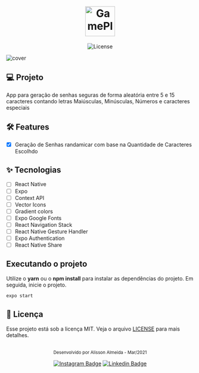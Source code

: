 <h1 align="center">
  <img alt="GamePlay" height="80" title="Plant Manager" src="https://play-lh.googleusercontent.com/EhmTVPsOuzPJXuKB_gWzZzjMd_7-xfFTHJ0CP5gJ8L8otde6-AovpQbRC1axJStLr7PH=w240-h480-rw" />
</h1>

<p align="center">
  <img alt="License" src="https://img.shields.io/static/v1?label=license&message=MIT&color=E51C44&labelColor=0A1033">

![cover](https://play-lh.googleusercontent.com/LNwHV3liYm8Eg7FmWqO5UnPcPUJ48C7stIBAeFmGsl5o6l1imhDxgeaIOhyWzKHY9ps=w526-h296-rw)


## 💻 Projeto
App para geração de senhas seguras de forma aleatória entre 5 e 15 caracteres contando letras Maiúsculas, Minúsculas, Números e caracteres especiais

## :hammer_and_wrench: Features 

-   [x] Geração de Senhas randamicar com base na Quantidade de Caracteres Escolhdo


## ✨ Tecnologias

-   [ ] React Native
-   [ ] Expo
-   [ ] Context API
-   [ ] Vector Icons
-   [ ] Gradient colors
-   [ ] Expo Google Fonts
-   [ ] React Navigation Stack
-   [ ] React Native Gesture Handler
-   [ ] Expo Authentication
-   [ ] React Native Share

## Executando o projeto

Utilize o **yarn** ou o **npm install** para instalar as dependências do projeto.
Em seguida, inicie o projeto.

```cl
expo start
```

## 📄 Licença

Esse projeto está sob a licença MIT. Veja o arquivo [LICENSE](LICENSE.md) para mais detalhes.

<br />

<div align="center">
  <small>Desenvolvido por Alisson Almeida - Mar/2021</small>

  [![Instagram Badge](https://img.shields.io/badge/-Alisson%20Almeida-6633cc?style=flat-square&labelColor=6633cc&logo=instagram&logoColor=white&link=https://www.instagram.com/alisson.almeidaq/)](https://www.instagram.com/alisson.almeidaq/) 
  [![Linkedin Badge](https://img.shields.io/badge/-Alisson%20Almeida-6633cc?style=flat-square&logo=Linkedin&logoColor=white&link=https://www.linkedin.com/in/alissonalmeidaq/)](https://www.linkedin.com/in/alissonalmeidaq/) 
</div>
